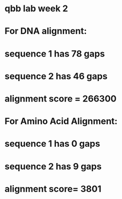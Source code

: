  # qbb lab week 2
 
 # For DNA alignment:
 # sequence 1 has 78 gaps
 # sequence 2 has 46 gaps
 # alignment score = 266300
 
 # For Amino Acid Alignment:
 # sequence 1 has 0 gaps
 # sequence 2 has 9 gaps
 # alignment score= 3801